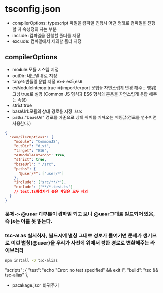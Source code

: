 # tsconfig.json

- compilerOptions: typescript 파일을 컴파일 진행시 어떤 형태로 컴파일을 진행할 지 속성정의 하는 부분
- include :컴파일을 진행할 폴더를 저장
- exclude: 컴파일에서 제외할 폴더 지정

## compilerOptions

- module:모듈 시스템 지정
- outDir: 내보낼 경로 지정
- target:번들링 문법 지정 ex=> es5,es6
- esModuleInterop:true =>(import/export 문법을 자연스럽게 변경 해주는 행위) 그냥 true로 설정
  (Common JS 형식과 ES6 형식의 혼용을 자연스럽게 통합 해주는 속성)
- strict:true
- baseUrl:모듈의 상대 경로를 지정 ./src
- paths:"baseUrl" 경로를 기준으로 상대 위치를 가져오는 매핑값(경로를 변수처럼 사용한다.)

```json
{
  "compilerOptions": {
    "module": "CommonJS",
    "outDir": "dist",
    "target": "ES6",
    "esModuleInterop": true,
    "strict": true,
    "baseUrl": "./src",
    "paths": {
      "@user/*": ["user/*"]
    },
    "include": ["src/**/*"],
    "exclude": ["**/*.test.ts"]
    // test.ts확장자가 붙은 파일은 모두 제외
  }
}
```

### 문제-> @user 이부분이 컴파일 되고 보니 @user그대로  빌드되어 있음, 즉 js는 이를 못 읽는다.

### tsc-alias 설치하자, 빌드시에 별칭 그대로 경로가 들어가면 문제가 생기므로 이런 별칭(@user)을 우리가 사전에 위에서 정한 경로로 변환해주는 라이브러리
```sh
npm install -D tsc-alias
```

 "scripts": {
    "test": "echo \"Error: no test specified\" && exit 1",
    "build": "tsc && tsc-alias"
  },
  - pacakage.json 바꿔주기